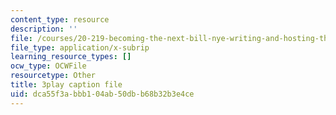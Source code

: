 ```yaml
---
content_type: resource
description: ''
file: /courses/20-219-becoming-the-next-bill-nye-writing-and-hosting-the-educational-show-january-iap-2015/dca55f3abbb104ab50dbb68b32b3e4ce_TXkB42FCriU.srt
file_type: application/x-subrip
learning_resource_types: []
ocw_type: OCWFile
resourcetype: Other
title: 3play caption file
uid: dca55f3a-bbb1-04ab-50db-b68b32b3e4ce
---
```

